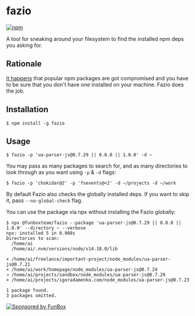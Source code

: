 # fazio

[![npm](https://img.shields.io/npm/v/@funboxteam/fazio.svg)](https://www.npmjs.com/package/@funboxteam/fazio)

A tool for sneaking around your filesystem to find the installed npm deps you asking for.

## Rationale

[It happens](https://therecord.media/malware-found-in-npm-package-with-millions-of-weekly-downloads/) 
that popular npm packages are got compromised and you have to be sure that you don't have one installed
on your machine. Fazio does the job.

## Installation

```
$ npm install -g fazio
```

## Usage

```
$ fazio -p 'ua-parser-js@0.7.29 || 0.8.0 || 1.0.0' -d ~
```

You may pass as many packages to search for, and as many directories to look through as you want using `-p` & `-d` flags:

```
$ fazio -p 'chokidar@2' -p 'fsevents@<2' -d ~/projects -d ~/work
```

By default Fazio also checks the globally installed deps. If you want to skip it, pass `--no-global-check` flag.

You can use the package via npx without installing the Fazio globally:

```
$ npx @funboxteam/fazio --package 'ua-parser-js@0.7.29 || 0.8.0 || 1.0.0' --directory ~ --verbose
npx: installed 5 in 0.908s
Directories to scan:
  /home/ai
  /home/ai/.nvm/versions/node/v14.18.0/lib

× /home/ai/freelance/important-project/node_modules/ua-parser-js@0.7.21
× /home/ai/work/homepage/node_modules/ua-parser-js@0.7.24
→ /home/ai/projects/sandbox/node_modules/ua-parser-js@0.7.29
× /home/ai/projects/igoradamenko.com/node_modules/ua-parser-js@0.7.23

1 package found.
3 packages omitted.
```

[![Sponsored by FunBox](https://funbox.ru/badges/sponsored_by_funbox_centered.svg)](https://funbox.ru)
